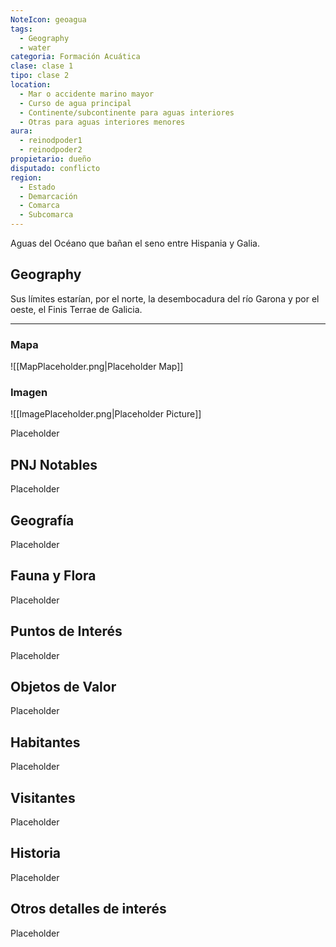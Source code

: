 ```yaml
---
NoteIcon: geoagua
tags:
  - Geography 
  - water
categoria: Formación Acuática
clase: clase 1
tipo: clase 2
location: 
  - Mar o accidente marino mayor
  - Curso de agua principal
  - Continente/subcontinente para aguas interiores
  - Otras para aguas interiores menores
aura:
  - reinodpoder1
  - reinodpoder2
propietario: dueño
disputado: conflicto
region:
  - Estado 
  - Demarcación
  - Comarca
  - Subcomarca
---
```





 <section class="wa-section main-content"><p>Aguas del <span class="article-link article-explorer-link entity-link wa-link" data-article-privacy="public" data-article-id="86026dc7-0c6e-4ef4-a651-0e826973d1b6" data-template-type="location" data-article="86026dc7-0c6e-4ef4-a651-0e826973d1b6">Océano</span> que bañan el seno entre Hispania y <span class="article-link article-explorer-link entity-link wa-link" data-article-privacy="public" data-article-id="95e463a3-b292-434e-8950-8d20a84d7f6a" data-template-type="location" data-article="95e463a3-b292-434e-8950-8d20a84d7f6a">Galia</span>.</p></section>  <section data-section-id="geography" class="wa-section public"><h2>Geography</h2>
<p>Sus límites estarían, por el norte, la desembocadura del río Garona y por el oeste, el Finis Terrae de Galicia.</p><hr /></section>   

### Mapa
![[MapPlaceholder.png|Placeholder Map]]

### Imagen
![[ImagePlaceholder.png|Placeholder Picture]]

Placeholder

## PNJ Notables
Placeholder

## Geografía
Placeholder

## Fauna y Flora
Placeholder

## Puntos de Interés
Placeholder

## Objetos de Valor
Placeholder

## Habitantes
Placeholder

## Visitantes
Placeholder

## Historia
Placeholder

## Otros detalles de interés
Placeholder

